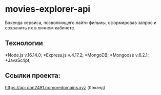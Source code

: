 # movies-explorer-api
Бэкенда сервиса, позволяющего найти фильмы, сформировав запрос и сохранить их в личном кабинете.

## Технологии
*Node.js v.16.14.0;
*Express.js v.4.17.2;
*MongoDB;
*Mongoose v.6.2.1;
*JavaScript;

## Ссылки проекта:
https://api.dan2491.nomoredomains.xyz (бэкэнд)
